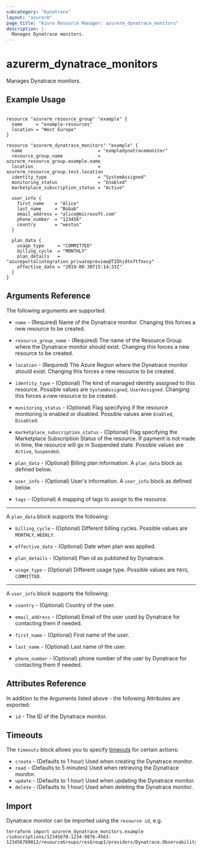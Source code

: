 ```yaml
---
subcategory: "Dynatrace"
layout: "azurerm"
page_title: "Azure Resource Manager: azurerm_dynatrace_monitors"
description: |-
  Manages Dynatrace monitors.
---
```


# azurerm_dynatrace_monitors

Manages Dynatrace monitors.

## Example Usage

```hcl

resource "azurerm_resource_group" "example" {
  name     = "example-resources"
  location = "West Europe"
}

resource "azurerm_dynatrace_monitors" "example" {
  name                            = "exmpledynatracemonitor"
  resource_group_name             = azurerm_resource_group.example.name
  location                        = azurerm_resource_group.test.location
  identity_type                   = "SystemAssigned"
  monitoring_status               = "Enabled"
  marketplace_subscription_status = "Active"

  user_info {
    first_name    = "Alice"
    last_name     = "Bobab"
    email_address = "alice@microsoft.com"
    phone_number  = "123456"
    country       = "westus"
  }

  plan_data {
    usage_type     = "COMMITTED"
    billing_cycle  = "MONTHLY"
    plan_details   = "azureportalintegration_privatepreview@TIDhjdtn7tfnxcy"
    effective_date = "2019-08-30T15:14:33Z"
  }
}
```

## Arguments Reference

The following arguments are supported:

* `name` - (Required) Name of the Dynatrace monitor. Changing this forces a new resource to be created.

* `resource_group_name` - (Required) The name of the Resource Group where the Dynatrace monitor should exist. Changing this forces a new resource to be created.

* `location` - (Required) The Azure Region where the Dynatrace monitor should exist. Changing this forces a new resource to be created.

* `identity_type` - (Optional) The kind of managed identity assigned to this resource. Possible values are `SystemAssigned`, `UserAssigned`. Changing this forces a new resource to be created.

* `monitoring_status` - (Optional) Flag specifying if the resource monitoring is enabled or disabled. Possible values aree `Enabled`, `Disabled`.

* `marketplace_subscription_status` - (Optional) Flag specifying the Marketplace Subscription Status of the resource. If payment is not made in time, the resource will go in Suspended state. Possible values are `Active`, `Suspended`.

* `plan_data` - (Optional) Billing plan information. A `plan_data` block as defined below.

* `user_info` - (Optional) User's information. A `user_info` block as defined below.

* `tags` - (Optional) A mapping of tags to assign to the resource.

---

A `plan_data` block supports the following:

* `billing_cycle` - (Optional) Different billing cycles. Possible values are `MONTHLY`, `WEEKLY`.

* `effective_date` - (Optional) Date when plan was applied.

* `plan_details` - (Optional) Plan id as published by Dynatrace.

* `usage_type` - (Optional) Different usage type. Possible values are `PAYG`, `COMMITTED`.

---

A `user_info` block supports the following:

* `country` - (Optional) Country of the user.

* `email_address` - (Optional) Email of the user used by Dynatrace for contacting them if needed.

* `first_name` - (Optional) First name of the user.

* `last_name` - (Optional) Last name of the user.

* `phone_number` - (Optional) phone number of the user by Dynatrace for contacting them if needed.

## Attributes Reference

In addition to the Arguments listed above - the following Attributes are exported:

* `id` - The ID of the Dynatrace monitor.

## Timeouts

The `timeouts` block allows you to specify [timeouts](https://www.terraform.io/language/resources/syntax#operation-timeouts) for certain actions:

* `create` - (Defaults to 1 hour) Used when creating the Dynatrace monitor.
* `read` - (Defaults to 5 minutes) Used when retrieving the Dynatrace monitor.
* `update` - (Defaults to 1 hour) Used when updating the Dynatrace monitor.
* `delete` - (Defaults to 1 hour) Used when deleting the Dynatrace monitor.

## Import

Dynatrace monitor can be imported using the `resource id`, e.g.

```shell
terraform import azurerm_dynatrace_monitors.example /subscriptions/12345678-1234-9876-4563-123456789012/resourceGroups/resGroup1/providers/Dynatrace.Observability/monitors/monitor1
```
